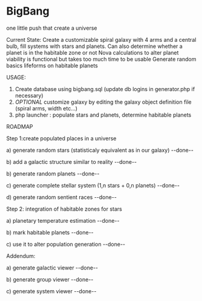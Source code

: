 # BigBang
one little push that create a universe

Current State:
Create a customizable spiral galaxy with 4 arms and a central bulb, fill systems with stars and planets.
Can also determine whether a planet is in the habitable zone or not
Nova calculations to alter planet viability is functional but takes too much time to be usable
Generate random basics lifeforms on habitable planets

USAGE:
1) Create database using bigbang.sql (update db logins in generator.php if necessary) 
2) *OPTIONAL* customize galaxy by editing the galaxy object definition file (spiral arms, width etc...)
3) php launcher : populate stars and planets, determine habitable planets

ROADMAP

Step 1:create populated places in a universe 

a) generate random stars (statisticaly equivalent as in our galaxy) --done--

b) add a galactic structure similar to reality --done--

b) generate random planets --done--

c) generate complete stellar system (1,n stars + 0,n planets) --done--

d) generate random sentient races --done--


Step 2: integration of habitable zones for stars 

a) planetary temperature estimation --done--

b) mark habitable planets --done--

c) use it to alter population generation --done--

Addendum:

a) generate galactic viewer --done--

b) generate group viewer --done--

c) generate system viewer --done--

